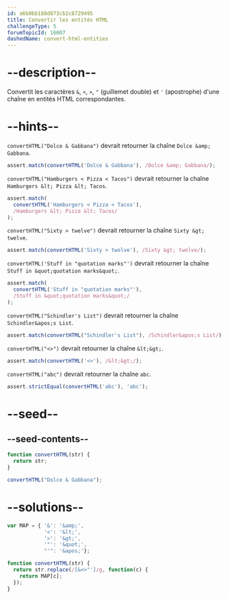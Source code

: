 ```yaml
---
id: a6b0bb188d873cb2c8729495
title: Convertir les entités HTML
challengeType: 5
forumTopicId: 16007
dashedName: convert-html-entities
---
```


# --description--

Convertit les caractères `&`, `<`, `>`, `"` (guillemet double) et `'` (apostrophe) d'une chaîne en entités HTML correspondantes.

# --hints--

`convertHTML("Dolce & Gabbana")` devrait retourner la chaîne `Dolce &amp; Gabbana`.

```js
assert.match(convertHTML('Dolce & Gabbana'), /Dolce &amp; Gabbana/);
```

`convertHTML("Hamburgers < Pizza < Tacos")` devrait retourner la chaîne `Hamburgers &lt; Pizza &lt; Tacos`.

```js
assert.match(
  convertHTML('Hamburgers < Pizza < Tacos'),
  /Hamburgers &lt; Pizza &lt; Tacos/
);
```

`convertHTML("Sixty > twelve")` devrait retourner la chaîne `Sixty &gt; twelve`.

```js
assert.match(convertHTML('Sixty > twelve'), /Sixty &gt; twelve/);
```

`convertHTML('Stuff in "quotation marks"')` devrait retourner la chaîne `Stuff in &quot;quotation marks&quot;`.

```js
assert.match(
  convertHTML('Stuff in "quotation marks"'),
  /Stuff in &quot;quotation marks&quot;/
);
```

`convertHTML("Schindler's List")` devrait retourner la chaîne `Schindler&apos;s List`.

```js
assert.match(convertHTML("Schindler's List"), /Schindler&apos;s List/);
```

`convertHTML("<>")` devrait retourner la chaîne `&lt;&gt;`.

```js
assert.match(convertHTML('<>'), /&lt;&gt;/);
```

`convertHTML("abc")` devrait retourner la chaîne `abc`.

```js
assert.strictEqual(convertHTML('abc'), 'abc');
```

# --seed--

## --seed-contents--

```js
function convertHTML(str) {
  return str;
}

convertHTML("Dolce & Gabbana");
```

# --solutions--

```js
var MAP = { '&': '&amp;',
            '<': '&lt;',
            '>': '&gt;',
            '"': '&quot;',
            "'": '&apos;'};

function convertHTML(str) {
  return str.replace(/[&<>"']/g, function(c) {
    return MAP[c];
  });
}
```
